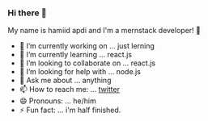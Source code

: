 ### Hi there 👋


My name is hamiid apdi  and I'm a mernstack developer! 👋

- 🔭 I’m currently working on ... just lerning
- 🌱 I’m currently learning ... react.js
- 👯 I’m looking to collaborate on ... react.js
- 🤔 I’m looking for help with ...  node.js
- 💬 Ask me about ... anything
- 📫 How to reach me: ... [twitter](https://twitter.com/HameedApdi)
- 😄 Pronouns: ... he/him
- ⚡ Fun fact: ... i'm half finished.

